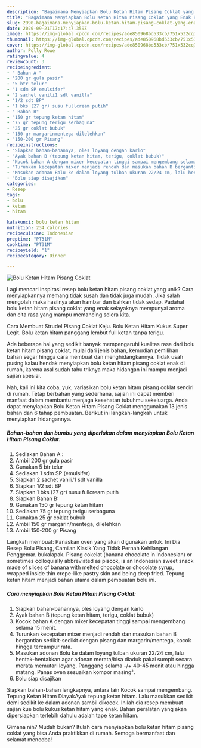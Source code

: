 ```yaml
---
description: "Bagaimana Menyiapkan Bolu Ketan Hitam Pisang Coklat yang Enak Banget"
title: "Bagaimana Menyiapkan Bolu Ketan Hitam Pisang Coklat yang Enak Banget"
slug: 2990-bagaimana-menyiapkan-bolu-ketan-hitam-pisang-coklat-yang-enak-banget
date: 2020-09-21T17:17:47.359Z
image: https://img-global.cpcdn.com/recipes/ade850968bd533cb/751x532cq70/bolu-ketan-hitam-pisang-coklat-foto-resep-utama.jpg
thumbnail: https://img-global.cpcdn.com/recipes/ade850968bd533cb/751x532cq70/bolu-ketan-hitam-pisang-coklat-foto-resep-utama.jpg
cover: https://img-global.cpcdn.com/recipes/ade850968bd533cb/751x532cq70/bolu-ketan-hitam-pisang-coklat-foto-resep-utama.jpg
author: Polly Rowe
ratingvalue: 4
reviewcount: 3
recipeingredient:
- " Bahan A "
- "200 gr gula pasir"
- "5 btr telur"
- "1 sdm SP emulsifer"
- "2 sachet vanili1 sdt vanilla"
- "1/2 sdt BP"
- "1 bks (27 gr) susu fullcream putih"
- " Bahan B"
- "150 gr tepung ketan hitam"
- "75 gr tepung terigu serbaguna"
- "25 gr coklat bubuk"
- "150 gr margarinmentega dilelehkan"
- "150-200 gr Pisang"
recipeinstructions:
- "Siapkan bahan-bahannya, oles loyang dengan karlo"
- "Ayak bahan B (tepung ketan hitam, terigu, coklat bubuk)"
- "Kocok bahan A dengan mixer kecepatan tinggi sampai mengembang selama 15 menit."
- "Turunkan kecepatan mixer menjadi rendah dan masukan bahan B bergantian sedikit-sedikit dengan pisang dan margarin/mentega, kocok hingga tercampur rata."
- "Masukan adonan Bolu ke dalam loyang tulban ukuran 22/24 cm, lalu hentak-hentakkan agar adonan merata/bisa diaduk pakai sumpit secara merata memutari loyang. Panggang selama -/+ 40-45 menit atau hingga matang. Panas oven sesuaikan kompor masing²."
- "Bolu siap disajikan"
categories:
- Resep
tags:
- bolu
- ketan
- hitam

katakunci: bolu ketan hitam 
nutrition: 234 calories
recipecuisine: Indonesian
preptime: "PT31M"
cooktime: "PT31M"
recipeyield: "1"
recipecategory: Dinner

---
```



![Bolu Ketan Hitam Pisang Coklat](https://img-global.cpcdn.com/recipes/ade850968bd533cb/751x532cq70/bolu-ketan-hitam-pisang-coklat-foto-resep-utama.jpg)

Lagi mencari inspirasi resep bolu ketan hitam pisang coklat yang unik? Cara menyiapkannya memang tidak susah dan tidak juga mudah. Jika salah mengolah maka hasilnya akan hambar dan bahkan tidak sedap. Padahal bolu ketan hitam pisang coklat yang enak selayaknya mempunyai aroma dan cita rasa yang mampu memancing selera kita.

Cara Membuat Strudel Pisang Coklat Keju. Bolu Ketan Hitam Kukus Super Legit. Bolu ketan hitam panggang lembut full ketan tanpa terigu.

Ada beberapa hal yang sedikit banyak mempengaruhi kualitas rasa dari bolu ketan hitam pisang coklat, mulai dari jenis bahan, kemudian pemilihan bahan segar hingga cara membuat dan menghidangkannya. Tidak usah pusing kalau hendak menyiapkan bolu ketan hitam pisang coklat enak di rumah, karena asal sudah tahu triknya maka hidangan ini mampu menjadi sajian spesial.


Nah, kali ini kita coba, yuk, variasikan bolu ketan hitam pisang coklat sendiri di rumah. Tetap berbahan yang sederhana, sajian ini dapat memberi manfaat dalam membantu menjaga kesehatan tubuhmu sekeluarga. Anda dapat menyiapkan Bolu Ketan Hitam Pisang Coklat menggunakan 13 jenis bahan dan 6 tahap pembuatan. Berikut ini langkah-langkah untuk menyiapkan hidangannya.

<!--inarticleads1-->

##### Bahan-bahan dan bumbu yang diperlukan dalam menyiapkan Bolu Ketan Hitam Pisang Coklat:

1. Sediakan  Bahan A :
1. Ambil 200 gr gula pasir
1. Gunakan 5 btr telur
1. Sediakan 1 sdm SP (emulsifer)
1. Siapkan 2 sachet vanili/1 sdt vanilla
1. Siapkan 1/2 sdt BP
1. Siapkan 1 bks (27 gr) susu fullcream putih
1. Siapkan  Bahan B:
1. Gunakan 150 gr tepung ketan hitam
1. Sediakan 75 gr tepung terigu serbaguna
1. Gunakan 25 gr coklat bubuk
1. Ambil 150 gr margarin/mentega, dilelehkan
1. Ambil 150-200 gr Pisang


Langkah membuat: Panaskan oven yang akan digunakan untuk. Ini Dia Resep Bolu Pisang, Camilan Klasik Yang Tidak Pernah Kehilangan Penggemar. bukalapak. Pisang cokelat (banana chocolate in Indonesian) or sometimes colloquially abbreviated as piscok, is an Indonesian sweet snack made of slices of banana with melted chocolate or chocolate syrup, wrapped inside thin crepe-like pastry skin and being deep fried. Tepung ketan hitam menjadi bahan utama dalam pembuatan bolu ini. 

<!--inarticleads2-->

##### Cara menyiapkan Bolu Ketan Hitam Pisang Coklat:

1. Siapkan bahan-bahannya, oles loyang dengan karlo
1. Ayak bahan B (tepung ketan hitam, terigu, coklat bubuk)
1. Kocok bahan A dengan mixer kecepatan tinggi sampai mengembang selama 15 menit.
1. Turunkan kecepatan mixer menjadi rendah dan masukan bahan B bergantian sedikit-sedikit dengan pisang dan margarin/mentega, kocok hingga tercampur rata.
1. Masukan adonan Bolu ke dalam loyang tulban ukuran 22/24 cm, lalu hentak-hentakkan agar adonan merata/bisa diaduk pakai sumpit secara merata memutari loyang. Panggang selama -/+ 40-45 menit atau hingga matang. Panas oven sesuaikan kompor masing².
1. Bolu siap disajikan


Siapkan bahan-bahan lengkapnya, antara lain Kocok sampai mengembang. Tepung Ketan Hitam DiayakAyak tepung ketan hitam. Lalu masukkan sedikit demi sedikit ke dalam adonan sambil dikocok. Inilah dia resep membuat sajian kue bolu kukus ketan hitam yang enak. Bahan peralatan yang akan dipersiapkan terlebih dahulu adalah tape ketan hitam. 

Gimana nih? Mudah bukan? Itulah cara menyiapkan bolu ketan hitam pisang coklat yang bisa Anda praktikkan di rumah. Semoga bermanfaat dan selamat mencoba!
